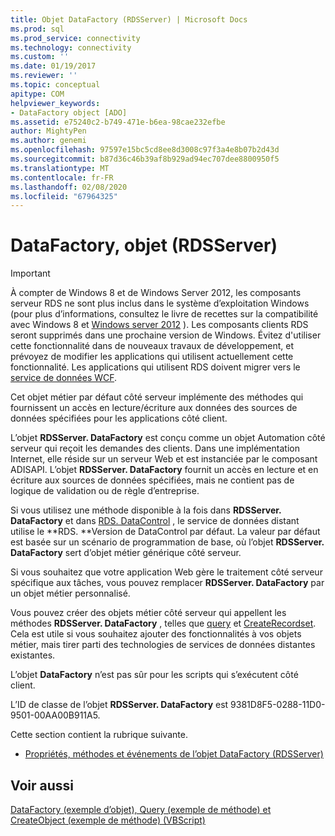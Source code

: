 ```yaml
---
title: Objet DataFactory (RDSServer) | Microsoft Docs
ms.prod: sql
ms.prod_service: connectivity
ms.technology: connectivity
ms.custom: ''
ms.date: 01/19/2017
ms.reviewer: ''
ms.topic: conceptual
apitype: COM
helpviewer_keywords:
- DataFactory object [ADO]
ms.assetid: e75240c2-b749-471e-b6ea-98cae232efbe
author: MightyPen
ms.author: genemi
ms.openlocfilehash: 97597e15bc5cd8ee8d3008c97f3a4e8b07b2d43d
ms.sourcegitcommit: b87d36c46b39af8b929ad94ec707dee8800950f5
ms.translationtype: MT
ms.contentlocale: fr-FR
ms.lasthandoff: 02/08/2020
ms.locfileid: "67964325"
---
```

# <a name="datafactory-object-rdsserver"></a>DataFactory, objet (RDSServer)
> [!IMPORTANT]
>  À compter de Windows 8 et de Windows Server 2012, les composants serveur RDS ne sont plus inclus dans le système d’exploitation Windows (pour plus d’informations, consultez le livre de recettes sur la compatibilité avec Windows 8 et [Windows server 2012](https://www.microsoft.com/download/details.aspx?id=27416) ). Les composants clients RDS seront supprimés dans une prochaine version de Windows. Évitez d'utiliser cette fonctionnalité dans de nouveaux travaux de développement, et prévoyez de modifier les applications qui utilisent actuellement cette fonctionnalité. Les applications qui utilisent RDS doivent migrer vers le [service de données WCF](https://go.microsoft.com/fwlink/?LinkId=199565).  
  
 Cet objet métier par défaut côté serveur implémente des méthodes qui fournissent un accès en lecture/écriture aux données des sources de données spécifiées pour les applications côté client.  
  
 L’objet **RDSServer. DataFactory** est conçu comme un objet Automation côté serveur qui reçoit les demandes des clients. Dans une implémentation Internet, elle réside sur un serveur Web et est instanciée par le composant ADISAPI. L’objet **RDSServer. DataFactory** fournit un accès en lecture et en écriture aux sources de données spécifiées, mais ne contient pas de logique de validation ou de règle d’entreprise.  
  
 Si vous utilisez une méthode disponible à la fois dans **RDSServer. DataFactory** et dans [RDS. DataControl](../../../ado/reference/rds-api/datacontrol-object-rds.md) , le service de données distant utilise le **RDS. **Version de DataControl par défaut. La valeur par défaut est basée sur un scénario de programmation de base, où l’objet **RDSServer. DataFactory** sert d’objet métier générique côté serveur.  
  
 Si vous souhaitez que votre application Web gère le traitement côté serveur spécifique aux tâches, vous pouvez remplacer **RDSServer. DataFactory** par un objet métier personnalisé.  
  
 Vous pouvez créer des objets métier côté serveur qui appellent les méthodes **RDSServer. DataFactory** , telles que [query](../../../ado/reference/rds-api/query-method-rds.md) et [CreateRecordset](../../../ado/reference/rds-api/createrecordset-method-rds.md). Cela est utile si vous souhaitez ajouter des fonctionnalités à vos objets métier, mais tirer parti des technologies de services de données distantes existantes.  
  
 L’objet **DataFactory** n’est pas sûr pour les scripts qui s’exécutent côté client.  
  
 L’ID de classe de l’objet **RDSServer. DataFactory** est 9381D8F5-0288-11D0-9501-00AA00B911A5.  
  
 Cette section contient la rubrique suivante.  
  
-   [Propriétés, méthodes et événements de l’objet DataFactory (RDSServer)](../../../ado/reference/rds-api/datafactory-object-rdsserver-properties-methods-and-events.md)  
  
## <a name="see-also"></a>Voir aussi  
 [DataFactory (exemple d’objet), Query (exemple de méthode) et CreateObject (exemple de méthode) (VBScript)](../../../ado/reference/rds-api/datafactory-object-query-method-and-createobject-method-example-vbscript.md)


